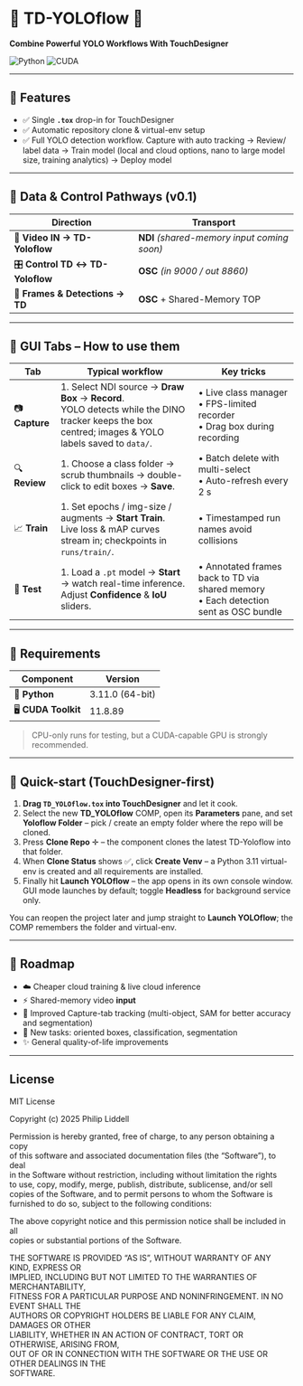 # 🚀 TD-YOLOflow 🚀  
**Combine Powerful YOLO Workflows With TouchDesigner**

![Python](https://img.shields.io/badge/python-3.11.0-blue.svg) ![CUDA](https://img.shields.io/badge/CUDA-11.8.89-green.svg)

---

## 🌟 Features
- ✅ Single **`.tox`** drop-in for TouchDesigner  
- ✅ Automatic repository clone & virtual-env setup  
- ✅ Full YOLO detection workflow. Capture with auto tracking -> Review/ label data -> Train model (local and cloud options, nano to large model size, training analytics) -> Deploy model 

---

## 🔄 Data & Control Pathways (v0.1)
| Direction | Transport |
|-----------|-----------|
| 🎥 **Video IN → TD-Yoloflow** | **NDI** *(shared-memory input coming soon)* |
| 🎛️ **Control TD ↔ TD-Yoloflow** | **OSC** *(in 9000 / out 8860)* |
| 📸 **Frames & Detections → TD** | **OSC** + Shared-Memory TOP |

---

## 🎯 GUI Tabs – How to use them
| Tab | Typical workflow | Key tricks |
|-----|------------------|-----------|
| 📷 **Capture** | 1. Select NDI source → **Draw Box** → **Record**.<br>YOLO detects while the DINO tracker keeps the box centred; images & YOLO labels saved to `data/`. | • Live class manager<br>• FPS-limited recorder<br>• Drag box during recording |
| 🔍 **Review** | 1. Choose a class folder → scrub thumbnails → double-click to edit boxes → **Save**. | • Batch delete with multi-select<br>• Auto-refresh every 2 s |
| 📈 **Train** | 1. Set epochs / img-size / augments → **Start Train**.<br>Live loss & mAP curves stream in; checkpoints in `runs/train/`. | • Timestamped run names avoid collisions |
| 🚦 **Test** | 1. Load a `.pt` model → **Start** → watch real-time inference.<br>Adjust **Confidence** & **IoU** sliders. | • Annotated frames back to TD via shared memory<br>• Each detection sent as OSC bundle |

---

## 📌 Requirements
| Component | Version |
|-----------|---------|
| 🐍 **Python** | 3.11.0 (64-bit) |
| 🖥️ **CUDA Toolkit** | 11.8.89 |

> CPU-only runs for testing, but a CUDA-capable GPU is strongly recommended.

---

## 🚀 Quick-start (TouchDesigner-first)

1. **Drag `TD_YOLOflow.tox` into TouchDesigner** and let it cook.  
2. Select the new **TD_YOLOflow** COMP, open its **Parameters** pane, and set **Yoloflow Folder** – pick / create an empty folder where the repo will be cloned.  
3. Press **Clone Repo** ✛ – the component clones the latest TD-Yoloflow into that folder.  
4. When **Clone Status** shows ✅, click **Create Venv** – a Python 3.11 virtual-env is created and all requirements are installed.  
5. Finally hit **Launch YOLOflow** – the app opens in its own console window. GUI mode launches by default; toggle **Headless** for background service only.  

You can reopen the project later and jump straight to **Launch YOLOflow**; the COMP remembers the folder and virtual-env.

---
## 🚧 Roadmap
- ☁️ Cheaper cloud training & live cloud inference  
- ⚡ Shared-memory video **input**  
- 🎯 Improved Capture-tab tracking (multi-object, SAM for better accuracy and segmentation)  
- 🧩 New tasks: oriented boxes, classification, segmentation  
- ✨ General quality-of-life improvements  


---


## License

MIT License  

Copyright (c) 2025 Philip Liddell

Permission is hereby granted, free of charge, to any person obtaining a copy  
of this software and associated documentation files (the “Software”), to deal  
in the Software without restriction, including without limitation the rights  
to use, copy, modify, merge, publish, distribute, sublicense, and/or sell  
copies of the Software, and to permit persons to whom the Software is  
furnished to do so, subject to the following conditions:

The above copyright notice and this permission notice shall be included in all  
copies or substantial portions of the Software.

THE SOFTWARE IS PROVIDED “AS IS”, WITHOUT WARRANTY OF ANY KIND, EXPRESS OR  
IMPLIED, INCLUDING BUT NOT LIMITED TO THE WARRANTIES OF MERCHANTABILITY,  
FITNESS FOR A PARTICULAR PURPOSE AND NONINFRINGEMENT. IN NO EVENT SHALL THE  
AUTHORS OR COPYRIGHT HOLDERS BE LIABLE FOR ANY CLAIM, DAMAGES OR OTHER  
LIABILITY, WHETHER IN AN ACTION OF CONTRACT, TORT OR OTHERWISE, ARISING FROM,  
OUT OF OR IN CONNECTION WITH THE SOFTWARE OR THE USE OR OTHER DEALINGS IN THE  
SOFTWARE.





